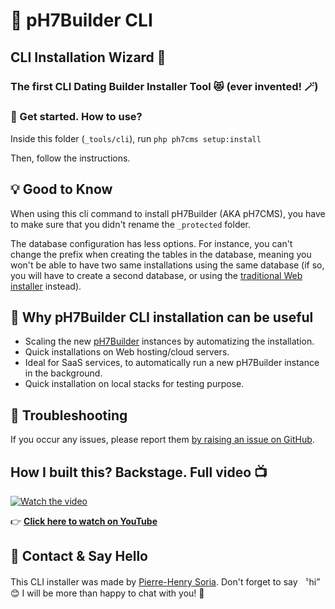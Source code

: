 # 🚀 pH7Builder CLI

## CLI Installation Wizard 🧙

### The first CLI Dating Builder Installer Tool 😻 (ever invented! 🪄)


### 🍰 Get started. How to use?

Inside this folder (`_tools/cli`), run `php ph7cms setup:install`

Then, follow the instructions.


## 💡 Good to Know

When using this cli command to install pH7Builder (AKA pH7CMS), you have to make sure that you didn't rename
the `_protected` folder.

The database configuration has less options. For instance, you can't change the prefix when creating the tables in the
database, meaning you won't be able to have two same installations using the same database (if so, you will have to
create a second database, or using the [traditional Web installer](http://ph7builder.com/doc/en/insall) instead).


## 🤔 Why pH7Builder CLI installation can be useful

* Scaling the new [pH7Builder](https://github.com/pH7Software/pH7-Social-Dating-CMS) instances by automatizing the
  installation.
* Quick installations on Web hosting/cloud servers.
* Ideal for SaaS services, to automatically run a new pH7Builder instance in the background.
* Quick installation on local stacks for testing purpose.


## 🤕 Troubleshooting

If you occur any issues, please report
them [by raising an issue on GitHub](https://github.com/pH7Software/pH7-Social-Dating-CMS/issues).


## How I built this? Backstage. Full video 📺

[![Watch the video](https://i1.ytimg.com/vi/qFJrezJ2X8s/sddefault.jpg)](https://www.youtube.com/watch?v=qFJrezJ2X8s)

👉 **[Click here to watch on YouTube](https://www.youtube.com/watch?v=qFJrezJ2X8s)**


## 👋 Contact & Say Hello

This CLI installer was made by [Pierre-Henry Soria](https://www.linkedin.com/in/ph7enry). Don't forget to say 〝hi” 😊
I will be more than happy to chat with you! 🤗

